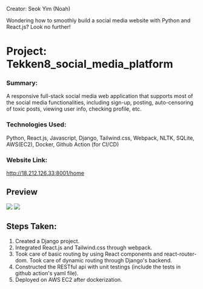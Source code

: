 Creator: Seok Yim (Noah)

Wondering how to smoothly build a social media website with Python and React.js? Look no further!

# Project: Tekken8_social_media_platform
### Summary:
<p>A responsive full-stack social media web application that supports most of the social media functionalities, including sign-up, posting, auto-censoring of toxic posts, viewing user info, checking profile, etc.</p>

### Technologies Used:
<p> Python, React.js, Javascript, Django, Tailwind.css, Webpack, NLTK, SQLite, AWS(EC2), Docker, Github Action (for CI/CD)</p>

### Website Link:
<a href="http://18.212.126.33:8001/home">http://18.212.126.33:8001/home</a>

## Preview
<div>
  <img src="https://github.com/seokyim8/Tekken8_social_media_platform/assets/49558316/e6e7f26a-be05-4445-a8ba-be66ed7df831" />
  <img src="https://github.com/seokyim8/Tekken8_social_media_platform/assets/49558316/5e9c69b1-dcfc-459e-8f73-1a46fa2682cf" />
</div>

## Steps Taken:
1) Created a Django project.
2) Integrated React.js and Tailwind.css through webpack.
3) Took care of basic routing by using React components and react-router-dom. Took care of dynamic routing through Django's backend.
4) Constructed the RESTful api with unit testings (include the tests in github action's yaml file).
5) Deployed on AWS EC2 after dockerization.
